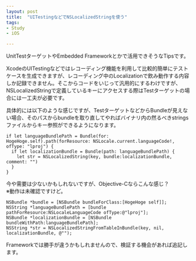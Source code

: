 ```yaml
---
layout: post
title:  "UITestingなどでNSLocalizedStringを使う"
tags:
- Study
- iOS

---
```

UnitTestターゲットやEmbedded Frameworkとかで活用できそうなTipsです。  

XcodeのUITestingなどではレコーディング機能を利用して比較的簡単にテストケースを生成できますが、レコーディング中のLocalizationで飲み動作する内容しか記録できません。そこからコードをいじって汎用的にするわけですが、NSLocalizedStringで定義しているキーにアクセスする際はTestターゲットの場合には一工夫が必要です。

具体的には以下のような感じですが、TestターゲットなどからBundleが見えない場合、そのパスからbundleを取り直してやればバイナリ内の然るべきstringsファイルからキー参照ができるようになります。

```swift:
if let languageBundlePath = Bundle(for: HogeHoge.self).path(forResource: NSLocale.current.languageCode!, ofType: "lproj") {
  if let localizationBundle = Bundle(path: languageBundlePath) {
    let str = NSLocalizedString(key, bundle:localizationBundle, comment: "")
  }
}
```

今や需要は少ないかもしれないですが、Objective-Cならこんな感じ？  
※動作は未確認ですけど。

```objdump:
NSBundle *bundle = [NSBundle bundleForClass:[HogeHoge self]];
NSString *languageBundlePath = [bundle pathForResource:NSLocaleLanguageCode ofType:@"lproj"];
NSBundle *localizationBundle = [NSBundle bundleWithPath:languageBundlePath];
NSString *str = NSLocalizedStringFromTableInBundle(key, nil, localizationBundle, @"");
```

Frameworkでは勝手が違うかもしれませんので、検証する機会があれば追記します。
